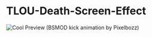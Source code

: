 # TLOU-Death-Screen-Effect
![Cool Preview (BSMOD kick animation by Pixelbozz)](https://github.com/CT-Studios-UT/TLOU-Death-Screen-Effect/blob/main/workshopassets/widescreenpreview.gif)


